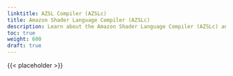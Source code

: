 ```yaml
---
linktitle: AZSL Compiler (AZSLc)
title: Amazon Shader Language Compiler (AZSLc)
description: Learn about the Amazon Shader Language Compiler (AZSLc) and how it compiles AZSL shaders in the Atom Renderer. 
toc: true
weight: 600
draft: true
---
```


{{< placeholder >}}